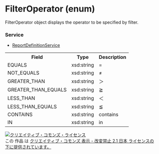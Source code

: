 # FilterOperator (enum)
FilterOperator object displays the operator to be specified by filter.
### Service
+ [ReportDefinitionService](../services/ReportDefinitionService.md)

<table>
<tr>
<th>Field</th>
<th>Type</th>
<th>Description</th>
<tr><td>EQUALS</td><td>xsd:string</td><td>=</td></tr>
<tr><td>NOT_EQUALS</td><td>xsd:string</td><td>≠</td></tr>
<tr><td>GREATER_THAN</td><td>xsd:string</td><td>＞</td></tr>
<tr><td>GREATER_THAN_EQUALS</td><td>xsd:string</td><td>≧</td></tr>
<tr><td>LESS_THAN</td><td>xsd:string</td><td>＜</td></tr>
<tr><td>LESS_THAN_EQUALS</td><td>xsd:string</td><td>≦</td></tr>
<tr><td>CONTAINS</td><td>xsd:string</td><td>contains</td></tr>
<tr><td>IN</td><td>xsd:string</td><td>in</td></tr>
</table>

<a rel="license" href="http://creativecommons.org/licenses/by-nd/2.1/jp/"><img alt="クリエイティブ・コモンズ・ライセンス" style="border-width:0" src="https://i.creativecommons.org/l/by-nd/2.1/jp/88x31.png" /></a><br />この 作品 は <a rel="license" href="http://creativecommons.org/licenses/by-nd/2.1/jp/">クリエイティブ・コモンズ 表示 - 改変禁止 2.1 日本 ライセンスの下に提供されています。</a>

